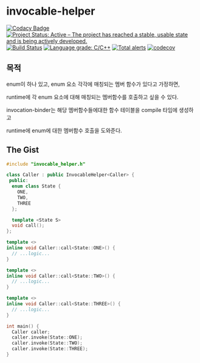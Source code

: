 # invocable-helper

[![Codacy Badge](https://api.codacy.com/project/badge/Grade/8fa51ba1fa464ed58f74329731fe8071)](https://app.codacy.com/manual/juhyun-nam/invocation-binder?utm_source=github.com&utm_medium=referral&utm_content=juhyun-nam/invocation-binder&utm_campaign=Badge_Grade_Dashboard)
[![Project Status: Active – The project has reached a stable, usable state and is being actively developed.](https://www.repostatus.org/badges/latest/active.svg)](https://www.repostatus.org/#active)
[![Build Status](https://travis-ci.org/juhyun-nam/invocation-binder.svg?branch=master)](https://travis-ci.org/juhyun-nam/invocation-binder)
[![Language grade: C/C++](https://img.shields.io/lgtm/grade/cpp/g/juhyun-nam/invocation-binder.svg?logo=lgtm&logoWidth=18)](https://lgtm.com/projects/g/juhyun-nam/invocation-binder/context:cpp)
[![Total alerts](https://img.shields.io/lgtm/alerts/g/juhyun-nam/invocation-binder.svg?logo=lgtm&logoWidth=18)](https://lgtm.com/projects/g/juhyun-nam/invocation-binder/alerts/)
[![codecov](https://codecov.io/gh/juhyun-nam/invocation-binder/branch/master/graph/badge.svg)](https://codecov.io/gh/juhyun-nam/invocation-binder)

## 목적
enum이 하나 있고, enum 요소 각각에 매칭되는 멤버 함수가 있다고 가정하면,

runtime에 각 enum 요소에 대해 매칭되는 멤버함수를 호출하고 싶을 수 있다.


invocation-binder는 해당 멤버함수들에대한 함수 테이블을 compile 타임에 생성하고

runtime에 enum에 대한 멤버함수 호출을 도와준다.

## The Gist

```cpp
#include "invocable_helper.h"

class Caller : public InvocableHelper<Caller> {
 public:
  enum class State {
    ONE,
    TWO,
    THREE
  };

  template <State S>
  void call();
};

template <>
inline void Caller::call<State::ONE>() {
  // ...logic...
}

template <>
inline void Caller::call<State::TWO>() {
  // ...logic...
}

template <>
inline void Caller::call<State::THREE>() {
  // ...logic...
}

int main() {
  Caller caller;
  caller.invoke(State::ONE);
  caller.invoke(State::TWO);
  caller.invoke(State::THREE);
}
```
